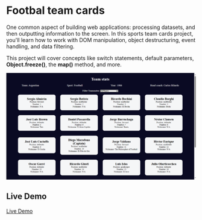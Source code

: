 # Footbal team cards

One common aspect of building web applications: processing datasets, and then outputting information to the screen. In this sports team cards project, you'll learn how to work with DOM manipulation, object destructuring, event handling, and data filtering.

This project will cover concepts like switch statements, default parameters, **Object.freeze()**, the **map()** method, and more.

![](/image/football_cards.png)

## Live Demo

[Live Demo](https://marvelous-otter-762ac7.netlify.app/)
